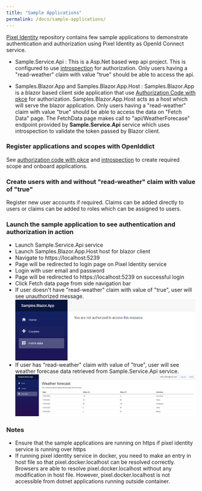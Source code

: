 ```yaml
---
title: "Sample Applications"
permalink: /docs/sample-applications/
---
```


[Pixel Identity](https://github.com/Nfactor26/pixel-identity) repository contains few sample applications to demonstrate authentication and authorization using Pixel Identity as OpenId Connect service.

- Sample.Service.Api :
    This is a Asp.Net based wep api project. This is configured to use [introspection](docs/introspection) for authorization. Only users having a "read-weather" claim with value "true" should be able to access the api.   

- Samples.Blazor.App and Samples.Blazor.App.Host :
    Samples.Blazor.App is a blazor based client side application that use [Authorization Code with pkce](docs/authorization-code-with-pkce) for authorization.
    Samples.Blazor.App.Host acts as a host which will serve the blazor application. Only users having a "read-weather" claim with value "true" should be able to 
    access the data on "Fetch Data" page. The FetchData page makes call to "api/WeatherForecase" endpoint provided by **Sample.Service.Api** service which uses introspection to validate the token passed by Blazor client.


### Register applications and scopes with OpenIddict

See [authorization code with pkce](/docs/authorization-code-with-pkce) and [introspection](/docs/introspection) to create required scope and onboard applications.


### Create users with and without "read-weather" claim with value of "true"

Register new user accounts if required. Claims can be added directly to users or claims can be added to roles which can be assigned to users.

### Launch the sample application to see authentication and authorization in action

- Launch Sample.Service.Api service
- Launch Samples.Blazor.App.Host host for blazor client
- Navigate to https://localhost:5239
- Page will be redirected to login page on Pixel Identity service
- Login with user email and password
- Page will be redirected to https://localhost:5239 on successful login
- Click Fetch data page from side navigation bar
- If user doesn't have "read-weather" claim with value of "true", user will see unauthorized message.
  ![](/assets/blazor-fetch-data-not-authorized.PNG) 
- If user has "read-weather" claim with value of "true", user will see weather forecase data retrieved from Sample.Service.Api service.
  ![](/assets/data-available-when-authorized.PNG)

### Notes
- Ensure that the sample applications are running on https if pixel identity service is running over https
- If running pixel identity service in docker, you need to make an entry in host file so that pixel.docker.localhost can be resolved correctly. Browsers are able to resolve 
  pixel.docker.localhost without any modification in host file. However, pixel.docker.localhost is not accessible from dotnet applications running outside container.

